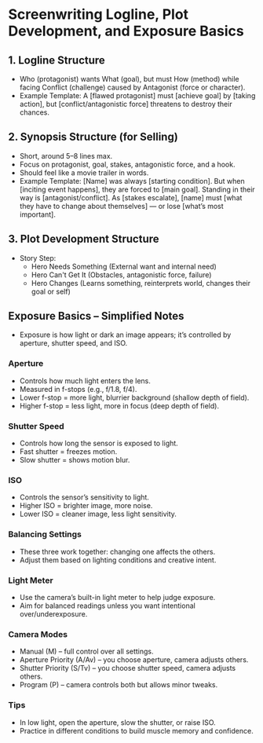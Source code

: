 # Screenwriting Logline, Plot Development, and Exposure Basics

## 1. Logline Structure
- Who (protagonist) wants What (goal), but must How (method) while facing Conflict (challenge) caused by Antagonist (force or character).
- Example Template:
  A [flawed protagonist] must [achieve goal] by [taking action], but [conflict/antagonistic force] threatens to destroy their chances.

## 2. Synopsis Structure (for Selling)
- Short, around 5–8 lines max.
- Focus on protagonist, goal, stakes, antagonistic force, and a hook.
- Should feel like a movie trailer in words.
- Example Template:
  [Name] was always [starting condition]. But when [inciting event happens], they are forced to [main goal]. Standing in their way is [antagonist/conflict]. As [stakes escalate], [name] must [what they have to change about themselves] — or lose [what’s most important].

## 3. Plot Development Structure
- Story Step:
  - Hero Needs Something (External want and internal need)
  - Hero Can't Get It (Obstacles, antagonistic force, failure)
  - Hero Changes (Learns something, reinterprets world, changes their goal or self)

## Exposure Basics – Simplified Notes
- Exposure is how light or dark an image appears; it’s controlled by aperture, shutter speed, and ISO.

### Aperture
- Controls how much light enters the lens.
- Measured in f-stops (e.g., f/1.8, f/4).
- Lower f-stop = more light, blurrier background (shallow depth of field).
- Higher f-stop = less light, more in focus (deep depth of field).

### Shutter Speed
- Controls how long the sensor is exposed to light.
- Fast shutter = freezes motion.
- Slow shutter = shows motion blur.

### ISO
- Controls the sensor’s sensitivity to light.
- Higher ISO = brighter image, more noise.
- Lower ISO = cleaner image, less light sensitivity.

### Balancing Settings
- These three work together: changing one affects the others.
- Adjust them based on lighting conditions and creative intent.

### Light Meter
- Use the camera’s built-in light meter to help judge exposure.
- Aim for balanced readings unless you want intentional over/underexposure.

### Camera Modes
- Manual (M) – full control over all settings.
- Aperture Priority (A/Av) – you choose aperture, camera adjusts others.
- Shutter Priority (S/Tv) – you choose shutter speed, camera adjusts others.
- Program (P) – camera controls both but allows minor tweaks.

### Tips
- In low light, open the aperture, slow the shutter, or raise ISO.
- Practice in different conditions to build muscle memory and confidence.
